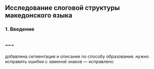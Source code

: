 ## Исследование слоговой структуры македонского языка 



### 1. Введение


## --- 
добавлена сегментация и описание по способу образования. 
нужно исправить ошибки с заменой знаков — исправлено 
